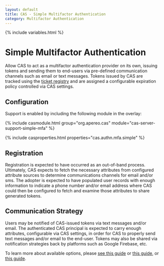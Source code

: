 ```yaml
---
layout: default
title: CAS - Simple Multifactor Authentication
category: Multifactor Authentication
---
```


{% include variables.html %}

# Simple Multifactor Authentication

Allow CAS to act as a multifactor authentication provider on its own, issuing tokens 
and sending them to end-users via pre-defined communication channels such as email 
or text messages. Tokens issued by CAS are tracked using
the [ticket registry](../ticketing/Configuring-Ticketing-Components.html)
and are assigned a configurable expiration policy controlled via CAS settings.

## Configuration

Support is enabled by including the following module in the overlay:

{% include casmodule.html group="org.apereo.cas" module="cas-server-support-simple-mfa" %}

{% include casproperties.html properties="cas.authn.mfa.simple" %}

## Registration

Registration is expected to have occurred as an out-of-band process. Ultimately, 
CAS expects to fetch the necessary attributes
from configured attribute sources to determine communications channels for 
email and/or sms. The adopter is expected to have populated
user records with enough information to indicate a phone number and/or email 
address where CAS could then be configured to fetch and
examine those attributes to share generated tokens.

## Communication Strategy

Users may be notified of CAS-issued tokens via text messages and/or email. The 
authenticated CAS principal is expected to carry enough attributes, 
configurable via CAS settings, in order for CAS to properly send text messages 
and/or email to the end-user. Tokens may also be shared
via notification strategies back by platforms such as Google Firebase, etc.

To learn more about available options, please [see this guide](../notifications/SMS-Messaging-Configuration.html) 
or [this guide](../notifications/Sending-Email-Configuration.html), or [this guide](../notifications/Notifications-Configuration.html).
